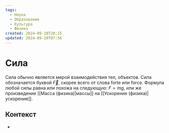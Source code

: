 ```yaml
---
tags:
  - Наука
  - Образование
  - Культура
  - Физика
created: 2024-09-18T20:15
updated: 2024-09-20T07:56
---
```

# Сила
Сила обычно является мерой взаимодействия тел, объектов. 
Сила обозначается буквой $\overrightarrow{F}$, скорее всего от слова forte или force. Формула любой силы равна или похожа на следующую:
$F = mg$, или же произведение [[Масса (физика)|массы]] на [[Ускорение (физика)|ускорение]].

## Контекст
- 

